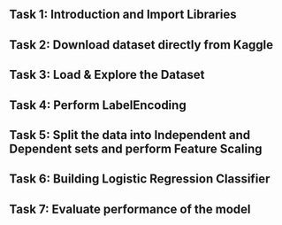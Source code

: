 ## Task 1: Introduction and Import Libraries
## Task 2: Download dataset directly from Kaggle 
## Task 3: Load & Explore the Dataset
## Task 4: Perform LabelEncoding
## Task 5: Split the data into Independent and Dependent sets and perform Feature Scaling
## Task 6: Building Logistic Regression Classifier
## Task 7: Evaluate performance of the model
